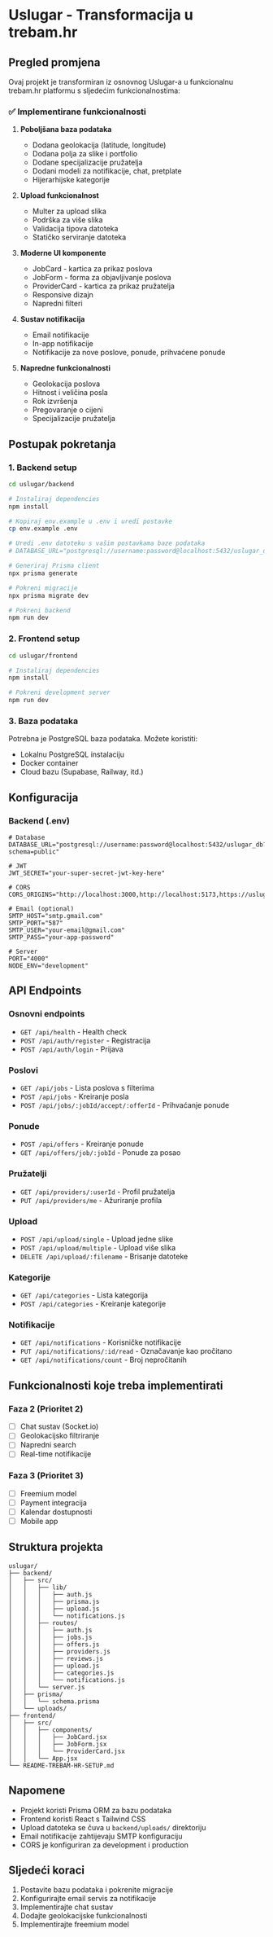 # Uslugar - Transformacija u trebam.hr

## Pregled promjena

Ovaj projekt je transformiran iz osnovnog Uslugar-a u funkcionalnu trebam.hr platformu s sljedećim funkcionalnostima:

### ✅ Implementirane funkcionalnosti

1. **Poboljšana baza podataka**
   - Dodana geolokacija (latitude, longitude)
   - Dodana polja za slike i portfolio
   - Dodane specijalizacije pružatelja
   - Dodani modeli za notifikacije, chat, pretplate
   - Hijerarhijske kategorije

2. **Upload funkcionalnost**
   - Multer za upload slika
   - Podrška za više slika
   - Validacija tipova datoteka
   - Statičko serviranje datoteka

3. **Moderne UI komponente**
   - JobCard - kartica za prikaz poslova
   - JobForm - forma za objavljivanje poslova
   - ProviderCard - kartica za prikaz pružatelja
   - Responsive dizajn
   - Napredni filteri

4. **Sustav notifikacija**
   - Email notifikacije
   - In-app notifikacije
   - Notifikacije za nove poslove, ponude, prihvaćene ponude

5. **Napredne funkcionalnosti**
   - Geolokacija poslova
   - Hitnost i veličina posla
   - Rok izvršenja
   - Pregovaranje o cijeni
   - Specijalizacije pružatelja

## Postupak pokretanja

### 1. Backend setup

```bash
cd uslugar/backend

# Instaliraj dependencies
npm install

# Kopiraj env.example u .env i uredi postavke
cp env.example .env

# Uredi .env datoteku s vašim postavkama baze podataka
# DATABASE_URL="postgresql://username:password@localhost:5432/uslugar_db?schema=public"

# Generiraj Prisma client
npx prisma generate

# Pokreni migracije
npx prisma migrate dev

# Pokreni backend
npm run dev
```

### 2. Frontend setup

```bash
cd uslugar/frontend

# Instaliraj dependencies
npm install

# Pokreni development server
npm run dev
```

### 3. Baza podataka

Potrebna je PostgreSQL baza podataka. Možete koristiti:
- Lokalnu PostgreSQL instalaciju
- Docker container
- Cloud bazu (Supabase, Railway, itd.)

## Konfiguracija

### Backend (.env)

```env
# Database
DATABASE_URL="postgresql://username:password@localhost:5432/uslugar_db?schema=public"

# JWT
JWT_SECRET="your-super-secret-jwt-key-here"

# CORS
CORS_ORIGINS="http://localhost:3000,http://localhost:5173,https://uslugar.oriph.io"

# Email (optional)
SMTP_HOST="smtp.gmail.com"
SMTP_PORT="587"
SMTP_USER="your-email@gmail.com"
SMTP_PASS="your-app-password"

# Server
PORT="4000"
NODE_ENV="development"
```

## API Endpoints

### Osnovni endpoints
- `GET /api/health` - Health check
- `POST /api/auth/register` - Registracija
- `POST /api/auth/login` - Prijava

### Poslovi
- `GET /api/jobs` - Lista poslova s filterima
- `POST /api/jobs` - Kreiranje posla
- `POST /api/jobs/:jobId/accept/:offerId` - Prihvaćanje ponude

### Ponude
- `POST /api/offers` - Kreiranje ponude
- `GET /api/offers/job/:jobId` - Ponude za posao

### Pružatelji
- `GET /api/providers/:userId` - Profil pružatelja
- `PUT /api/providers/me` - Ažuriranje profila

### Upload
- `POST /api/upload/single` - Upload jedne slike
- `POST /api/upload/multiple` - Upload više slika
- `DELETE /api/upload/:filename` - Brisanje datoteke

### Kategorije
- `GET /api/categories` - Lista kategorija
- `POST /api/categories` - Kreiranje kategorije

### Notifikacije
- `GET /api/notifications` - Korisničke notifikacije
- `PUT /api/notifications/:id/read` - Označavanje kao pročitano
- `GET /api/notifications/count` - Broj nepročitanih

## Funkcionalnosti koje treba implementirati

### Faza 2 (Prioritet 2)
- [ ] Chat sustav (Socket.io)
- [ ] Geolokacijsko filtriranje
- [ ] Napredni search
- [ ] Real-time notifikacije

### Faza 3 (Prioritet 3)
- [ ] Freemium model
- [ ] Payment integracija
- [ ] Kalendar dostupnosti
- [ ] Mobile app

## Struktura projekta

```
uslugar/
├── backend/
│   ├── src/
│   │   ├── lib/
│   │   │   ├── auth.js
│   │   │   ├── prisma.js
│   │   │   ├── upload.js
│   │   │   └── notifications.js
│   │   ├── routes/
│   │   │   ├── auth.js
│   │   │   ├── jobs.js
│   │   │   ├── offers.js
│   │   │   ├── providers.js
│   │   │   ├── reviews.js
│   │   │   ├── upload.js
│   │   │   ├── categories.js
│   │   │   └── notifications.js
│   │   └── server.js
│   ├── prisma/
│   │   └── schema.prisma
│   └── uploads/
├── frontend/
│   ├── src/
│   │   ├── components/
│   │   │   ├── JobCard.jsx
│   │   │   ├── JobForm.jsx
│   │   │   └── ProviderCard.jsx
│   │   └── App.jsx
└── README-TREBAM-HR-SETUP.md
```

## Napomene

- Projekt koristi Prisma ORM za bazu podataka
- Frontend koristi React s Tailwind CSS
- Upload datoteka se čuva u `backend/uploads/` direktoriju
- Email notifikacije zahtijevaju SMTP konfiguraciju
- CORS je konfiguriran za development i production

## Sljedeći koraci

1. Postavite bazu podataka i pokrenite migracije
2. Konfigurirajte email servis za notifikacije
3. Implementirajte chat sustav
4. Dodajte geolokacijske funkcionalnosti
5. Implementirajte freemium model
